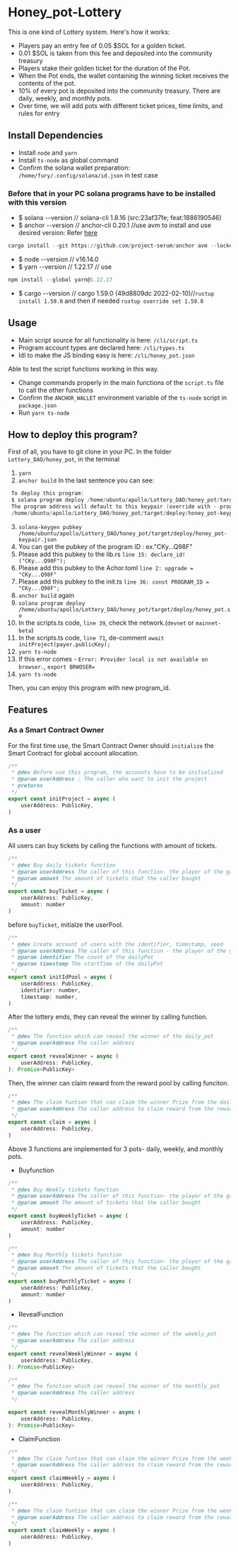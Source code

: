# Honey_pot-Lottery
This is one kind of Lottery system.
Here's how it works:
- Players pay an entry fee of 0.05 $SOL for a golden ticket.
- 0.01 $SOL is taken from this fee and deposited into the community treasury 
- Players stake their golden ticket for the duration of the Pot.
- When the Pot ends, the wallet containing the winning ticket receives the contents of the pot.
- 10% of every pot is deposited into the community treasury. There are daily, weekly, and monthly pots.
- Over time, we will add pots with different ticket prices, time limits, and rules for entry

## Install Dependencies
- Install `node` and `yarn`
- Install `ts-node` as global command
- Confirm the solana wallet preparation: `/home/fury/.config/solana/id.json` in test case


### Before that in your PC solana programs have to be installed with this version
- $ solana --version   // solana-cli 1.8.16 (src:23af37fe; feat:1886190546)
- $ anchor --version   // anchor-cli 0.20.1  //use avm to install and use desired version: Refer [here](https://book.anchor-lang.com/getting_started/installation.html?highlight=avm#installing-using-anchor-version-manager-avm-recommended) 
```powershell
cargo install --git https://github.com/project-serum/anchor avm --locked --force
```

- $ node --version   // v16.14.0
- $ yarn --version   // 1.22.17  // use 
```powershell
npm install --global yarn@1.22.17
```

- $ cargo --version // cargo 1.59.0 (49d8809dc 2022-02-10)//`rustup install 1.59.0` and then if needed `rustup override set 1.59.0`

## Usage
- Main script source for all functionality is here: `/cli/script.ts`
- Program account types are declared here: `/cli/types.ts`
- Idl to make the JS binding easy is here: `/cli/honey_pot.json`

Able to test the script functions working in this way.
- Change commands properly in the main functions of the `script.ts` file to call the other functions
- Confirm the `ANCHOR_WALLET` environment variable of the `ts-node` script in `package.json`
- Run `yarn ts-node`


## How to deploy this program?
First of all, you have to git clone in your PC.
In the folder `Lottery_DAO/honey_pot`, in the terminal 
1. `yarn`
2. `anchor build`
In the last sentence you can see:  
```powershell
 To deploy this program:    
 $ solana program deploy /home/ubuntu/apollo/Lottery_DAO/honey_pot/target/deploy/honey_pot.so  
 The program address will default to this keypair (override with --program-id):    
 /home/ubuntu/apollo/Lottery_DAO/honey_pot/target/deploy/honey_pot-keypair.json
```  
3. `solana-keygen pubkey /home/ubuntu/apollo/Lottery_DAO/honey_pot/target/deploy/honey_pot-keypair.json`
4. You can get the pubkey of the program ID : ex."CKy...Q98F"
5. Please add this pubkey to the lib.rs
  `line 15: declare_id!("CKy...Q98F");`
6. Please add this pubkey to the Achor.toml
  `line 2: upgrade = "CKy...Q98F"`
7. Please add this pubkey to the init.ts
  `line 36: const PROGRAM_ID = "CKy...Q98F";`
8. `anchor build` again
9. `solana program deploy /home/ubuntu/apollo/Lottery_DAO/honey_pot/target/deploy/honey_pot.so`
10. In the scripts.ts code, `line 39`, check the network.(`devnet` or `mainnet-beta`)
11. In the scripts.ts code, `line 71`, de-comment `await initProject(payer.publicKey);`
12. `yarn ts-node`
13. If this error comes - `Error: Provider local is not available on browser.`, `export BRWOSER=`
14. `yarn ts-node`


Then, you can enjoy this program with new program_id.

## Features

### As a Smart Contract Owner
For the first time use, the Smart Contract Owner should `initialize` the Smart Contract for global account allocation.
```js
/**
 * @dev Before use this program, the accounts have to be initialized
 * @param userAddress : The caller who want to init the project
 * @returns 
 */
export const initProject = async (
    userAddress: PublicKey,
)
```

### As a user
All users can buy tickets by calling the functions with amount of tickets.
```js
/**
 * @dev Buy daily tickets function
 * @param userAddress The caller of this function- the player of the game
 * @param amount The amount of tickets that the caller bought
 */
export const buyTicket = async (
    userAddress: PublicKey,
    amount: number
)
```
before `buyTicket`, initialze the userPool.
```js
/**
 * @dev Create account of users with the identifier, timestamp, seed
 * @param userAddress The caller of this function - the player of the game
 * @param identifier The count of the dailyPot
 * @param timestamp The startTime of the dailyPot
 */
export const initIdPool = async (
    userAddress: PublicKey,
    identifier: number,
    timestamp: number,
) 
```


After the lottery ends, they can reveal the winner by calling function.
```js
/**
 * @dev The function which can reveal the winner of the daily_pot
 * @param userAddress The caller address
 */
export const revealWinner = async (
    userAddress: PublicKey,
): Promise<PublicKey>
```

Then, the winner can claim reward from the reward pool by calling funciton.
```js
/**
 * @dev The claim funtion that can claim the winner Prize from the daily_pot
 * @param userAddress The caller address to claim reward from the rewardVault
 */
export const claim = async (
    userAddress: PublicKey,
)
```

Above 3 functions are implemented for 3 pots- daily, weekly, and monthly pots.

- Buyfunction
```js
/**
 * @dev Buy Weekly tickets function
 * @param userAddress The caller of this function- the player of the game
 * @param amount The amount of tickets that the caller bought
 */
export const buyWeeklyTicket = async (
    userAddress: PublicKey,
    amount: number
) 
```

```js
/**
 * @dev Buy Monthly tickets function
 * @param userAddress The caller of this function- the player of the game
 * @param amount The amount of tickets that the caller bought
 */
export const buyMonthlyTicket = async (
    userAddress: PublicKey,
    amount: number
)
```


- RevealFunction
```js
/**
 * @dev The function which can reveal the winner of the weekly_pot
 * @param userAddress The caller address
 */
export const revealWeeklyWinner = async (
    userAddress: PublicKey,
): Promise<PublicKey>
```
```js
/**
 * @dev The function which can reveal the winner of the monthly_pot
 * @param userAddress The caller address
 */

export const revealMonthlyWinner = async (
    userAddress: PublicKey,
): Promise<PublicKey> 
```

- ClaimFunction
```js
/**
 * @dev The claim funtion that can claim the winner Prize from the weekly_pot
 * @param userAddress The caller address to claim reward from the rewardVault
 */
export const claimWeekly = async (
    userAddress: PublicKey,
)
```
```js
/**
 * @dev The claim funtion that can claim the winner Prize from the weekly_pot
 * @param userAddress The caller address to claim reward from the rewardVault
 */
export const claimWeekly = async (
    userAddress: PublicKey,
)
```
